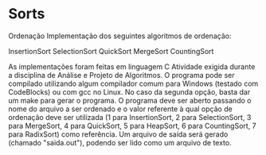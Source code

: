 # Sorts
Ordenação
Implementação dos seguintes algoritmos de ordenação:

InsertionSort
SelectionSort
QuickSort
MergeSort
CountingSort

As implementações foram feitas em linguagem C
	Atividade exigida durante a disciplina de Análise e Projeto de Algoritmos.
O programa pode ser compilado utilizando algum compilador comum para Windows (testado com CodeBlocks) ou com gcc no Linux.
No caso da segunda opção, basta dar um make para gerar o programa.
O programa deve ser aberto passando o nome do arquivo a ser ordenado e o valor referente à qual opção de ordenação deve ser utilizada
(1 para InsertionSort, 2 para SelectionSort, 3 para MergeSort, 4 para QuickSort, 5 para HeapSort, 6 para CountingSort, 7 para RadixSort) como referência.
Um arquivo de saída será gerado (chamado "saida.out"), podendo ser lido como um arquivo de texto.
